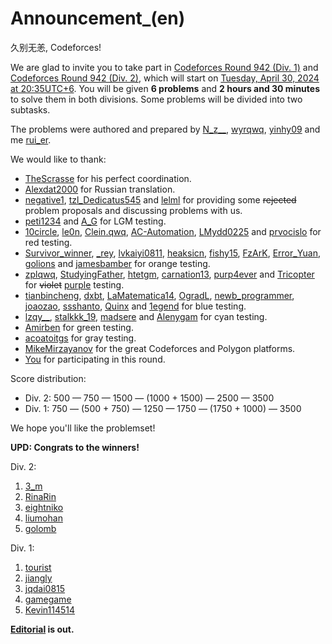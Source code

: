 # Announcement_(en)

久别无恙, Codeforces!

We are glad to invite you to take part in [Codeforces Round 942 (Div. 1)](https://codeforces.com/contest/1967 "Codeforces Round 942 (Div. 1)") and [Codeforces Round 942 (Div. 2)](https://codeforces.com/contest/1972 "Codeforces Round 942 (Div. 2)"), which will start on [Tuesday, April 30, 2024 at 20:35UTC+6](https://codeforces.com/https://www.timeanddate.com/worldclock/fixedtime.html?day=30&month=4&year=2024&hour=17&min=35&sec=0&p1=166). You will be given **6 problems** and **2 hours and 30 minutes** to solve them in both divisions. Some problems will be divided into two subtasks.

The problems were authored and prepared by [N_z__](https://codeforces.com/profile/N_z__ "Grandmaster N_z__"), [wyrqwq](https://codeforces.com/profile/wyrqwq "International Grandmaster wyrqwq"), [yinhy09](https://codeforces.com/profile/yinhy09 "Expert yinhy09") and me [rui_er](https://codeforces.com/profile/rui_er "International Grandmaster rui_er").

We would like to thank:

 * [TheScrasse](https://codeforces.com/profile/TheScrasse "Grandmaster TheScrasse") for his perfect coordination.
* [Alexdat2000](https://codeforces.com/profile/Alexdat2000 "Master Alexdat2000") for Russian translation.
* [negative1](https://codeforces.com/profile/negative1 "Expert negative1"), [tzl_Dedicatus545](https://codeforces.com/profile/tzl_Dedicatus545 "Candidate Master tzl_Dedicatus545") and [lelml](https://codeforces.com/profile/lelml "Newbie lelml") for providing some ~~rejected~~ problem proposals and discussing problems with us.
* [peti1234](https://codeforces.com/profile/peti1234 "Legendary Grandmaster peti1234") and [A_G](https://codeforces.com/profile/A_G "Legendary Grandmaster A_G") for LGM testing.
* [10circle](https://codeforces.com/profile/10circle "Grandmaster 10circle"), [le0n](https://codeforces.com/profile/le0n "International Grandmaster le0n"), [Clein.qwq](https://codeforces.com/profile/Clein.qwq "International Grandmaster Clein.qwq"), [AC-Automation](https://codeforces.com/profile/AC-Automation "Grandmaster AC-Automation"), [LMydd0225](https://codeforces.com/profile/LMydd0225 "Grandmaster LMydd0225") and [prvocislo](https://codeforces.com/profile/prvocislo "Grandmaster prvocislo") for red testing.
* [Survivor_winner](https://codeforces.com/profile/Survivor_winner "Master Survivor_winner"), [_rey](https://codeforces.com/profile/_rey "Master _rey"), [lvkaiyi0811](https://codeforces.com/profile/lvkaiyi0811 "International Master lvkaiyi0811"), [heaksicn](https://codeforces.com/profile/heaksicn "Master heaksicn"), [fishy15](https://codeforces.com/profile/fishy15 "Master fishy15"), [FzArK](https://codeforces.com/profile/FzArK "Master FzArK"), [Error_Yuan](https://codeforces.com/profile/Error_Yuan "Master Error_Yuan"), [golions](https://codeforces.com/profile/golions "Master golions") and [jamesbamber](https://codeforces.com/profile/jamesbamber "Master jamesbamber") for orange testing.
* [zplqwq](https://codeforces.com/profile/zplqwq "Candidate Master zplqwq"), [StudyingFather](https://codeforces.com/profile/StudyingFather "Candidate Master StudyingFather"), [htetgm](https://codeforces.com/profile/htetgm "Candidate Master htetgm"), [carnation13](https://codeforces.com/profile/carnation13 "Candidate Master carnation13"), [purp4ever](https://codeforces.com/profile/purp4ever "Candidate Master purp4ever") and [Tricopter](https://codeforces.com/profile/Tricopter "Candidate Master Tricopter") for ~~violet~~ [purple](Announcement_(en).md?#comment-1144472) testing.
* [tianbincheng](https://codeforces.com/profile/tianbincheng "Expert tianbincheng"), [dxbt](https://codeforces.com/profile/dxbt "Expert dxbt"), [LaMatematica14](https://codeforces.com/profile/LaMatematica14 "Expert LaMatematica14"), [OgradL](https://codeforces.com/profile/OgradL "Expert OgradL"), [newb_programmer](https://codeforces.com/profile/newb_programmer "Expert newb_programmer"), [joaozao](https://codeforces.com/profile/joaozao "Expert joaozao"), [ssshanto](https://codeforces.com/profile/ssshanto "Expert ssshanto"), [Quinx](https://codeforces.com/profile/Quinx "Expert Quinx") and [1egend](https://codeforces.com/profile/1egend "Expert 1egend") for blue testing.
* [lzqy__](https://codeforces.com/profile/lzqy__ "Specialist lzqy__"), [stalkkk_19](https://codeforces.com/profile/stalkkk_19 "Specialist stalkkk_19"), [madsere](https://codeforces.com/profile/madsere "Specialist madsere") and [Alenygam](https://codeforces.com/profile/Alenygam "Specialist Alenygam") for cyan testing.
* [Amirben](https://codeforces.com/profile/Amirben "Pupil Amirben") for green testing.
* [acoatoitgs](https://codeforces.com/profile/acoatoitgs "Newbie acoatoitgs") for gray testing.
* [MikeMirzayanov](https://codeforces.com/profile/MikeMirzayanov "Headquarters, MikeMirzayanov") for the great Codeforces and Polygon platforms.
* [You](https://codeforces.com/profile/) for participating in this round.

Score distribution:

 * Div. 2: 500 — 750 — 1500 — (1000 + 1500) — 2500 — 3500
* Div. 1: 750 — (500 + 750) — 1250 — 1750 — (1750 + 1000) — 3500

We hope you'll like the problemset!

**UPD: Congrats to the winners!**

Div. 2:

 1. [3_m](https://codeforces.com/profile/3_m "Newbie 3_m")
2. [RinaRin](https://codeforces.com/profile/RinaRin "Specialist RinaRin")
3. [eightniko](https://codeforces.com/profile/eightniko "Expert eightniko")
4. [liumohan](https://codeforces.com/profile/liumohan "Expert liumohan")
5. [golomb](https://codeforces.com/profile/golomb "Expert golomb")

Div. 1:

 1. [tourist](https://codeforces.com/profile/tourist "Legendary Grandmaster tourist")
2. [jiangly](https://codeforces.com/profile/jiangly "Legendary Grandmaster jiangly")
3. [jqdai0815](https://codeforces.com/profile/jqdai0815 "Legendary Grandmaster jqdai0815")
4. [gamegame](https://codeforces.com/profile/gamegame "Legendary Grandmaster gamegame")
5. [Kevin114514](https://codeforces.com/profile/Kevin114514 "International Grandmaster Kevin114514")

**[Editorial](Tutorial_(en).md) is out.**

